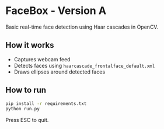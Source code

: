 # FaceBox - Version A

Basic real-time face detection using Haar cascades in OpenCV.

## How it works
- Captures webcam feed
- Detects faces using `haarcascade_frontalface_default.xml`
- Draws ellipses around detected faces

## How to run
```bash
pip install -r requirements.txt
python run.py
```

Press ESC to quit.
